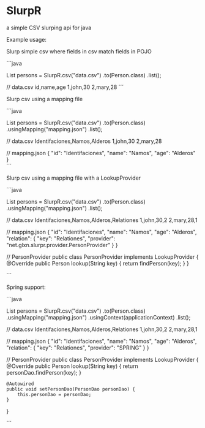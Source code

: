 SlurpR
======

a simple CSV slurping api for java

Example usage:

Slurp simple csv where fields in csv match fields in POJO

´´´java

List<Person> persons = 
                SlurpR.csv("data.csv")
                      .to(Person.class)
                      .list();


// data.csv
id,name,age
1,john,30
2,mary,28
´´´

Slurp csv using a mapping file

´´´java

List<Person> persons =
                SlurpR.csv("data.csv")
                      .to(Person.class)
                      .usingMapping("mapping.json")
                      .list();

// data.csv
Identifaciones,Namos,Alderos
1,john,30
2,mary,28

// mapping.json
{
    "id": "Identifaciones",
    "name": "Namos",
    "age": "Alderos"
}           
´´´

Slurp csv using a mapping file with a LookupProvider

´´´java

List<Person> persons =
                SlurpR.csv("data.csv")
                      .to(Person.class)
                      .usingMapping("mapping.json")
                      .list();

// data.csv
Identifaciones,Namos,Alderos,Relationes
1,john,30,2
2,mary,28,1

// mapping.json
{
    "id": "Identifaciones",
    "name": "Namos",
    "age": "Alderos",
    "relation": {
        "key": "Relationes",
        "provider": "net.glxn.slurpr.provider.PersonProvider"
    }
}

// PersonProvider
public class PersonProvider implements LookupProvider<Person> {
    @Override
    public Person lookup(String key) {
        return findPerson(key);
    }
}
                      
´´´

Spring support:

´´´java

List<Person> persons =
                SlurpR.csv("data.csv")
                      .to(Person.class)
                      .usingMapping("mapping.json")
                      .usingContext(applicationContext)
                      .list();

// data.csv
Identifaciones,Namos,Alderos,Relationes
1,john,30,2
2,mary,28,1

// mapping.json
{
    "id": "Identifaciones",
    "name": "Namos",
    "age": "Alderos",
    "relation": {
        "key": "Relationes",
        "provider": "SPRING"
    }
}

// PersonProvider
public class PersonProvider implements LookupProvider<Person> {
    @Override
    public Person lookup(String key) {
        return personDao.findPerson(key);
    }
    
    @Autowired
    public void setPersonDao(PersonDao personDao) {
        this.personDao = personDao;
    }
}
                      
´´´
